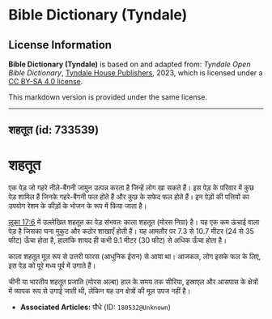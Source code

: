 # Bible Dictionary (Tyndale)

## License Information

**Bible Dictionary (Tyndale)** is based on and adapted from: _Tyndale Open Bible Dictionary_, [Tyndale House Publishers](https://tyndaleopenresources.com/), 2023, which is licensed under a [CC BY-SA 4.0 license](https://creativecommons.org/licenses/by-sa/4.0/legalcode.en).

This markdown version is provided under the same license.



--------------------------------

## शहतूत (id: 733539)

शहतूत
=====

एक पेड़ जो गहरे नीले\-बैंगनी जामुन उत्पन्न करता है जिन्हें लोग खा सकते हैं। इस पेड़ के परिवार में कुछ पेड़ शामिल हैं जिनके गहरे\-बैंगनी फल होते हैं और कुछ के सफेद फल होते हैं। इन पेड़ों की पत्तियों का उपयोग रेशम के कीड़ों के भोजन के रूप में किया जाता है।

[लूका 17:6](https://ref.ly/Luke17:6) में उल्लेखित शहतूत का पेड़ संभवतः काला शहतूत (मोरस निग्रा) है। यह एक कम ऊंचाई वाला पेड़ है जिसका घना मुकुट और कठोर शाखाएँ होती हैं। यह आमतौर पर 7\.3 से 10\.7 मीटर (24 से 35 फीट) ऊँचा होता है, हालांकि शायद ही कभी 9\.1 मीटर (30 फीट) से अधिक ऊँचा होता है।

काला शहतूत मूल रूप से उत्तरी फारस (आधुनिक ईरान) से आया था। आजकल, लोग इसके फल के लिए, इस पेड़ को पूरे मध्य पूर्व में उगाते हैं।

चीनी या भारतीय शहतूत प्रजाति (मोरस अल्बा) हाल के समय तक सीरिया, इस्राएल और आसपास के क्षेत्रों में व्यापक रूप से उगाई जाती थी, लेकिन यह उन क्षेत्रों की मूल उपज नहीं है।

* **Associated Articles:** पौधे (ID: `180532@Unknown`)

